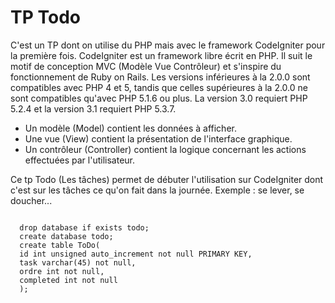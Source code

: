 # TP Todo #

C'est un TP dont on utilise du PHP mais avec le framework CodeIgniter pour la première fois.
CodeIgniter est un framework libre écrit en PHP. Il suit le motif de conception MVC (Modèle Vue Contrôleur) et s'inspire du fonctionnement de Ruby on Rails. 
Les versions inférieures à la 2.0.0 sont compatibles avec PHP 4 et 5, tandis que celles supérieures à la 2.0.0 ne sont compatibles 
qu'avec PHP 5.1.6 ou plus. La version 3.0 requiert PHP 5.2.4 et la version 3.1 requiert PHP 5.3.7.

* Un modèle (Model) contient les données à afficher.
* Une vue (View) contient la présentation de l'interface graphique.
* Un contrôleur (Controller) contient la logique concernant les actions effectuées par l'utilisateur.

Ce tp Todo (Les tâches) permet de débuter l'utilisation sur CodeIgniter dont c'est sur les tâches ce qu'on fait dans la journée. 
Exemple : se lever, se doucher...  

```

  drop database if exists todo;
  create database todo;
  create table ToDo(
  id int unsigned auto_increment not null PRIMARY KEY,
  task varchar(45) not null,
  ordre int not null,
  completed int not null
  );
  
```

